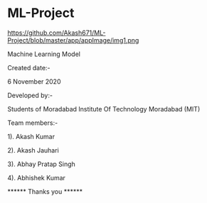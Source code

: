 # ML-Project
https://github.com/Akash671/ML-Project/blob/master/app/appImage/img1.png


Machine Learning Model

Created date:-

6 November 2020

Developed by:- 

Students of Moradabad Institute Of Technology Moradabad
(MIT)

Team members:-

1). Akash Kumar

2). Akash Jauhari

3). Abhay Pratap Singh

4). Abhishek Kumar


****** Thanks you ******
